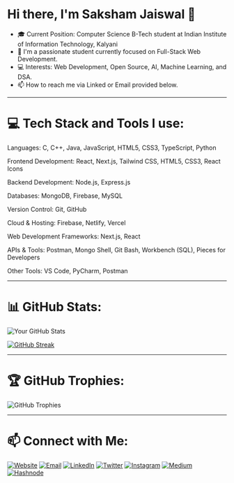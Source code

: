 # Hi there, I'm Saksham Jaiswal 👋

- 🎓 Current Position: Computer Science B-Tech student at Indian Institute of Information Technology, Kalyani
- 👀 I'm a passionate student currently focused on Full-Stack Web Development.
- 💻 Interests: Web Development, Open Source, AI, Machine Learning, and DSA.
- 📫 How to reach me via Linked or Email provided below.

---

# 💻 Tech Stack and Tools I use:

Languages: C, C++, Java, JavaScript, HTML5, CSS3, TypeScript, Python

Frontend Development: React, Next.js, Tailwind CSS, HTML5, CSS3, React Icons

Backend Development: Node.js, Express.js

Databases: MongoDB, Firebase, MySQL

Version Control: Git, GitHub

Cloud & Hosting: Firebase, Netlify, Vercel

Web Development Frameworks: Next.js, React

APIs & Tools: Postman, Mongo Shell, Git Bash, Workbench (SQL), Pieces for Developers

Other Tools: VS Code, PyCharm, Postman

---

# 📊 GitHub Stats:

![Your GitHub Stats](https://github-readme-stats.vercel.app/api?username=Saksham-Jaiswal-2004&show_icons=true&count_private=true&hide=prs&theme=radical)

<!-- ![GitHub Streak](https://github-readme-streak-stats.herokuapp.com/?user=Saksham-Jaiswal-2004&theme=radical) -->

[![GitHub Streak](https://streak-stats.demolab.com?user=Saksham-Jaiswal-2004&theme=radical&hide_border=true)](https://git.io/streak-stats)

---

# 🏆 **GitHub Trophies:**
![GitHub Trophies](https://github-profile-trophy.vercel.app/?username=Saksham-Jaiswal-2004&theme=radical)

---

# 📫 Connect with Me:

[![Website](https://img.shields.io/badge/Website-000000?style=flat&logo=google-chrome&logoColor=white)](https://sakshamjaiswal.netlify.app/)
[![Email](https://img.shields.io/badge/Email-D14836?style=flat&logo=gmail&logoColor=white)](mailto:sakshamjaiswalofficial@gmail.com)
[![LinkedIn](https://img.shields.io/badge/LinkedIn-0A66C2?style=flat&logo=linkedin&logoColor=white)](https://www.linkedin.com/in/saksham-jaiswal-220637302)
[![Twitter](https://img.shields.io/badge/Twitter-1DA1F2?style=flat&logo=twitter&logoColor=white)](https://x.com/SakshamJais2004)
[![Instagram](https://img.shields.io/badge/Instagram-E4405F?style=flat&logo=instagram&logoColor=white)](https://www.instagram.com/saksham__jaiswal/)
[![Medium](https://img.shields.io/badge/Medium-12100E?style=flat&logo=medium&logoColor=white)](https://medium.com/@sakshamjaiswalofficial)
[![Hashnode](https://img.shields.io/badge/Hashnode-2962FF?style=flat&logo=hashnode&logoColor=white)](https://hashnode.com/@sakshamjaiswal)

<!---
Saksham-Jaiswal-2004/Saksham-Jaiswal-2004 is a ✨ special ✨ repository because its `README.md` (this file) appears on your GitHub profile.
You can click the Preview link to take a look at your changes.
--->
